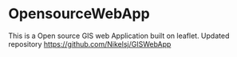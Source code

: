 # OpensourceWebApp
This is a Open source GIS web Application built on leaflet.
Updated repository https://github.com/Nikelsj/GISWebApp
